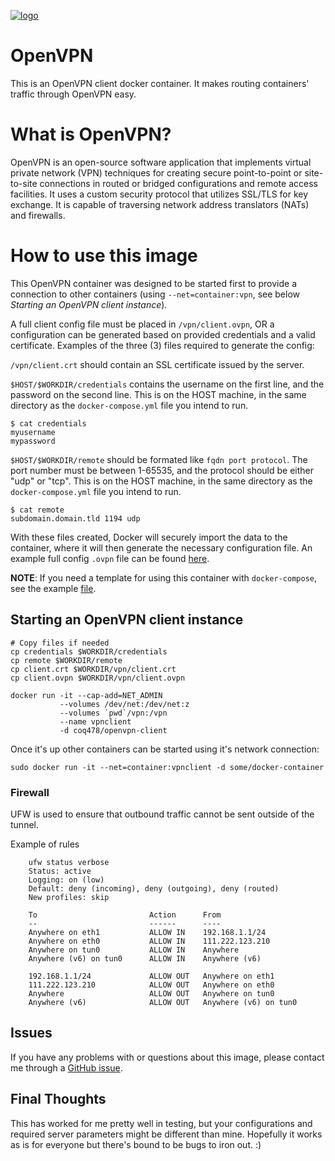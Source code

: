[![logo](https://raw.githubusercontent.com/coq478/openvpn-client/master/logo.png)](https://openvpn.net/)

# OpenVPN

This is an OpenVPN client docker container. It makes routing containers'
traffic through OpenVPN easy.

# What is OpenVPN?

OpenVPN is an open-source software application that implements virtual private
network (VPN) techniques for creating secure point-to-point or site-to-site
connections in routed or bridged configurations and remote access facilities.
It uses a custom security protocol that utilizes SSL/TLS for key exchange. It is
capable of traversing network address translators (NATs) and firewalls.

# How to use this image

This OpenVPN container was designed to be started first to provide a connection
to other containers (using `--net=container:vpn`, see below *Starting an OpenVPN
client instance*). 

A full client config file must be placed in `/vpn/client.ovpn`, OR a configuration
can be generated based on provided credentials and a valid certificate. Examples of the three (3)
files required to generate the config:

`/vpn/client.crt` should contain an SSL certificate issued by the server.

`$HOST/$WORKDIR/credentials` contains the username on the first line, and the password on the second line.
This is on the HOST machine, in the same directory as the `docker-compose.yml` file you intend to run.

    $ cat credentials
    myusername
    mypassword

`$HOST/$WORKDIR/remote` should be formated like `fqdn port protocol`. The port number must be between
1-65535, and the protocol should be either "udp" or "tcp".
This is on the HOST machine, in the same directory as the `docker-compose.yml` file you intend to run.

    $ cat remote
    subdomain.domain.tld 1194 udp

With these files created, Docker will securely import the data to the container, where
it will then generate the necessary configuration file. An example full config `.ovpn` file
can be found [here](https://github.com/coq478/openvpn-client/raw/master/vpn/example.ovpn).

**NOTE**: If you need a template for using this container with
`docker-compose`, see the example
[file](https://github.com/coq478/openvpn-client/raw/master/docker-compose.yml).

## Starting an OpenVPN client instance

    # Copy files if needed
    cp credentials $WORKDIR/credentials
    cp remote $WORKDIR/remote
    cp client.crt $WORKDIR/vpn/client.crt
    cp client.ovpn $WORKDIR/vpn/client.ovpn

    docker run -it --cap-add=NET_ADMIN
               --volumes /dev/net:/dev/net:z 
               --volumes `pwd`/vpn:/vpn 
               --name vpnclient 
               -d coq478/openvpn-client

Once it's up other containers can be started using it's network connection:

    sudo docker run -it --net=container:vpnclient -d some/docker-container

### Firewall

UFW is used to ensure that outbound traffic cannot be sent outside of the tunnel.

Example of rules

        ufw status verbose
        Status: active
        Logging: on (low)
        Default: deny (incoming), deny (outgoing), deny (routed)
        New profiles: skip

        To                         Action      From
        --                         ------      ----
        Anywhere on eth1           ALLOW IN    192.168.1.1/24           
        Anywhere on eth0           ALLOW IN    111.222.123.210           
        Anywhere on tun0           ALLOW IN    Anywhere                  
        Anywhere (v6) on tun0      ALLOW IN    Anywhere (v6)             

        192.168.1.1/24             ALLOW OUT   Anywhere on eth1          
        111.222.123.210            ALLOW OUT   Anywhere on eth0          
        Anywhere                   ALLOW OUT   Anywhere on tun0          
        Anywhere (v6)              ALLOW OUT   Anywhere (v6) on tun0  

## Issues

If you have any problems with or questions about this image, please contact me
through a [GitHub issue](https://github.com/coq478/openvpn-client/issues).

## Final Thoughts

This has worked for me pretty well in testing, but your configurations and required server parameters might be different than mine. Hopefully it works as is for everyone but there's bound to be bugs to iron out. :)

